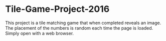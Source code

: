 # Tile-Game-Project-2016
This project is a tile matching game that when completed reveals an image. The placement of the numbers is random each time the page is loaded. Simply open with a web browser.
